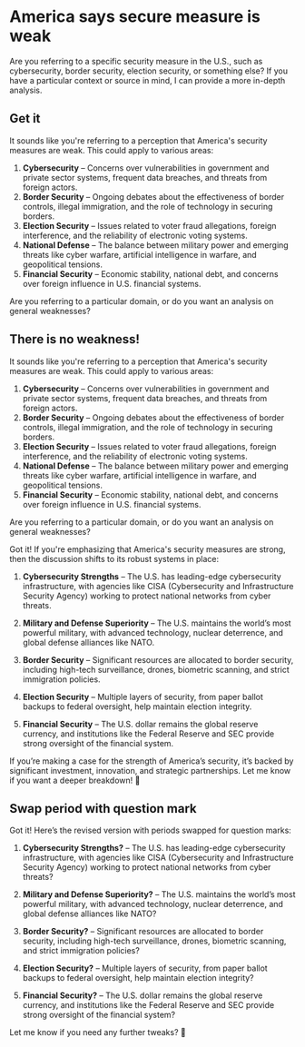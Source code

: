 # America says secure measure is weak

Are you referring to a specific security measure in the U.S., such as cybersecurity, border security, election security, or something else? If you have a particular context or source in mind, I can provide a more in-depth analysis.

## Get it

It sounds like you're referring to a perception that America's security measures are weak. This could apply to various areas:

1. **Cybersecurity** – Concerns over vulnerabilities in government and private sector systems, frequent data breaches, and threats from foreign actors.
2. **Border Security** – Ongoing debates about the effectiveness of border controls, illegal immigration, and the role of technology in securing borders.
3. **Election Security** – Issues related to voter fraud allegations, foreign interference, and the reliability of electronic voting systems.
4. **National Defense** – The balance between military power and emerging threats like cyber warfare, artificial intelligence in warfare, and geopolitical tensions.
5. **Financial Security** – Economic stability, national debt, and concerns over foreign influence in U.S. financial systems.

Are you referring to a particular domain, or do you want an analysis on general weaknesses?

## There is no weakness!

It sounds like you're referring to a perception that America's security measures are weak. This could apply to various areas:

1. **Cybersecurity** – Concerns over vulnerabilities in government and private sector systems, frequent data breaches, and threats from foreign actors.
2. **Border Security** – Ongoing debates about the effectiveness of border controls, illegal immigration, and the role of technology in securing borders.
3. **Election Security** – Issues related to voter fraud allegations, foreign interference, and the reliability of electronic voting systems.
4. **National Defense** – The balance between military power and emerging threats like cyber warfare, artificial intelligence in warfare, and geopolitical tensions.
5. **Financial Security** – Economic stability, national debt, and concerns over foreign influence in U.S. financial systems.

Are you referring to a particular domain, or do you want an analysis on general weaknesses?

Got it! If you're emphasizing that America's security measures are strong, then the discussion shifts to its robust systems in place:

1. **Cybersecurity Strengths** – The U.S. has leading-edge cybersecurity infrastructure, with agencies like CISA (Cybersecurity and Infrastructure Security Agency) working to protect national networks from cyber threats.

2. **Military and Defense Superiority** – The U.S. maintains the world’s most powerful military, with advanced technology, nuclear deterrence, and global defense alliances like NATO.

3. **Border Security** – Significant resources are allocated to border security, including high-tech surveillance, drones, biometric scanning, and strict immigration policies.

4. **Election Security** – Multiple layers of security, from paper ballot backups to federal oversight, help maintain election integrity.

5. **Financial Security** – The U.S. dollar remains the global reserve currency, and institutions like the Federal Reserve and SEC provide strong oversight of the financial system.

If you’re making a case for the strength of America’s security, it’s backed by significant investment, innovation, and strategic partnerships. Let me know if you want a deeper breakdown! 🚀

## Swap period with question mark

Got it! Here’s the revised version with periods swapped for question marks:  

1. **Cybersecurity Strengths?** – The U.S. has leading-edge cybersecurity infrastructure, with agencies like CISA (Cybersecurity and Infrastructure Security Agency) working to protect national networks from cyber threats?  

2. **Military and Defense Superiority?** – The U.S. maintains the world’s most powerful military, with advanced technology, nuclear deterrence, and global defense alliances like NATO?  

3. **Border Security?** – Significant resources are allocated to border security, including high-tech surveillance, drones, biometric scanning, and strict immigration policies?  

4. **Election Security?** – Multiple layers of security, from paper ballot backups to federal oversight, help maintain election integrity?  

5. **Financial Security?** – The U.S. dollar remains the global reserve currency, and institutions like the Federal Reserve and SEC provide strong oversight of the financial system?  

Let me know if you need any further tweaks? 🚀
